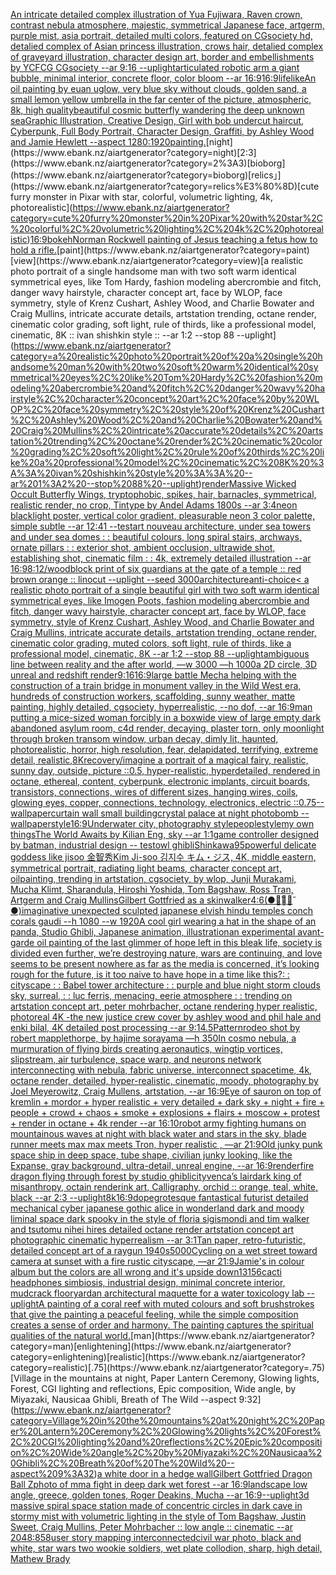 [An intricate detailed complex illustration of Yua Fujiwara, Raven crown, contrast nebula atmosphere, majestic, symmetrical Japanese face, artgerm, purple mist, asia portrait, detailed multi colors, featured on CGsociety hd, detalied complex of Asian princess illustration, crows hair, detalied complex of graveyard illustration, character design art, border and embellishments by YCFCG CGsociety --ar 9:16 --uplight](https://www.ebank.nz/aiartgenerator?category=An%20intricate%20detailed%20complex%20illustration%20of%20Yua%20Fujiwara%2C%20Raven%20crown%2C%20contrast%20nebula%20atmosphere%2C%20majestic%2C%20symmetrical%20Japanese%20face%2C%20artgerm%2C%20purple%20mist%2C%20asia%20portrait%2C%20detailed%20multi%20colors%2C%20featured%20on%20CGsociety%20hd%2C%20detalied%20complex%20of%20Asian%20princess%20illustration%2C%20crows%20hair%2C%20detalied%20complex%20of%20graveyard%20illustration%2C%20character%20design%20art%2C%20border%20and%20embellishments%20by%20YCFCG%20CGsociety%20--ar%209%3A16%20--uplight)[articulated robotic arm a giant bubble, minimal interior, concrete floor, color bloom --ar 16:9](https://www.ebank.nz/aiartgenerator?category=articulated%20robotic%20arm%20a%20giant%20bubble%2C%20minimal%20interior%2C%20concrete%20floor%2C%20color%20bloom%20--ar%2016%3A9)[16:9](https://www.ebank.nz/aiartgenerator?category=16%3A9)[lifelike](https://www.ebank.nz/aiartgenerator?category=lifelike)[An oil painting by euan uglow, very blue sky without clouds, golden sand, a small lemon yellow umbrella in the far center of the picture, atmospheric, 8k, high quality](https://www.ebank.nz/aiartgenerator?category=An%20oil%20painting%20by%20euan%20uglow%2C%20very%20blue%20sky%20without%20clouds%2C%20golden%20sand%2C%20a%20small%20lemon%20yellow%20umbrella%20in%20the%20far%20center%20of%20the%20picture%2C%20atmospheric%2C%208k%2C%20high%20quality)[beautiful cosmic butterfly wandering the deep unknown sea](https://www.ebank.nz/aiartgenerator?category=beautiful%20cosmic%20butterfly%20wandering%20the%20deep%20unknown%20sea)[Graphic Illustration, Creative Design, Girl with bob undercut haircut, Cyberpunk, Full Body Portrait, Character Design, Graffiti, by Ashley Wood and Jamie Hewlett --aspect 1280:1920](https://www.ebank.nz/aiartgenerator?category=Graphic%20Illustration%2C%20Creative%20Design%2C%20Girl%20with%20bob%20undercut%20haircut%2C%20Cyberpunk%2C%20Full%20Body%20Portrait%2C%20Character%20Design%2C%20Graffiti%2C%20by%20Ashley%20Wood%20and%20Jamie%20Hewlett%20--aspect%201280%3A1920)[painting.](https://www.ebank.nz/aiartgenerator?category=painting.)[night](https://www.ebank.nz/aiartgenerator?category=night)[2:3](https://www.ebank.nz/aiartgenerator?category=2%3A3)[bioborg](https://www.ebank.nz/aiartgenerator?category=bioborg)[relics」](https://www.ebank.nz/aiartgenerator?category=relics%E3%80%8D)[cute furry monster in Pixar with star, colorful, volumetric lighting, 4k, photorealistic](https://www.ebank.nz/aiartgenerator?category=cute%20furry%20monster%20in%20Pixar%20with%20star%2C%20colorful%2C%20volumetric%20lighting%2C%204k%2C%20photorealistic)[16:9](https://www.ebank.nz/aiartgenerator?category=16%3A9)[bokeh](https://www.ebank.nz/aiartgenerator?category=bokeh)[Norman Rockwell painting of Jesus teaching a fetus how to hold a rifle.](https://www.ebank.nz/aiartgenerator?category=Norman%20Rockwell%20painting%20of%20Jesus%20teaching%20a%20fetus%20how%20to%20hold%20a%20rifle.)[paint](https://www.ebank.nz/aiartgenerator?category=paint)[view](https://www.ebank.nz/aiartgenerator?category=view)[a realistic photo portrait of a single handsome man with two soft warm identical symmetrical eyes, like Tom Hardy, fashion modeling abercrombie and fitch, danger wavy hairstyle, character concept art, face by WLOP, face symmetry, style of Krenz Cushart, Ashley Wood, and Charlie Bowater and Craig Mullins, intricate accurate details, artstation trending, octane render, cinematic color grading, soft light, rule of thirds, like a professional model, cinematic, 8K :: ivan shishkin style :: --ar 1:2 --stop 88 --uplight](https://www.ebank.nz/aiartgenerator?category=a%20realistic%20photo%20portrait%20of%20a%20single%20handsome%20man%20with%20two%20soft%20warm%20identical%20symmetrical%20eyes%2C%20like%20Tom%20Hardy%2C%20fashion%20modeling%20abercrombie%20and%20fitch%2C%20danger%20wavy%20hairstyle%2C%20character%20concept%20art%2C%20face%20by%20WLOP%2C%20face%20symmetry%2C%20style%20of%20Krenz%20Cushart%2C%20Ashley%20Wood%2C%20and%20Charlie%20Bowater%20and%20Craig%20Mullins%2C%20intricate%20accurate%20details%2C%20artstation%20trending%2C%20octane%20render%2C%20cinematic%20color%20grading%2C%20soft%20light%2C%20rule%20of%20thirds%2C%20like%20a%20professional%20model%2C%20cinematic%2C%208K%20%3A%3A%20ivan%20shishkin%20style%20%3A%3A%20--ar%201%3A2%20--stop%2088%20--uplight)[render](https://www.ebank.nz/aiartgenerator?category=render)[Massive Wicked Occult Butterfly Wings, tryptophobic, spikes, hair, barnacles, symmetrical, realistic render, no crop, Tintype by Andel Adams 1800s --ar 3:4](https://www.ebank.nz/aiartgenerator?category=Massive%20Wicked%20Occult%20Butterfly%20Wings%2C%20tryptophobic%2C%20spikes%2C%20hair%2C%20barnacles%2C%20symmetrical%2C%20realistic%20render%2C%20no%20crop%2C%20Tintype%20by%20Andel%20Adams%201800s%20--ar%203%3A4)[neon blacklight poster, vertical color gradient, pleasurable neon 3 color palette, simple subtle --ar 12:41 --test](https://www.ebank.nz/aiartgenerator?category=neon%20blacklight%20poster%2C%20vertical%20color%20gradient%2C%20pleasurable%20neon%203%20color%20palette%2C%20simple%20subtle%20--ar%2012%3A41%20--test)[art nouveau architecture, under sea towers and under sea domes : : beautiful colours, long spiral stairs, archways, ornate pillars : : exterior shot, ambient occlusion, ultrawide shot, establishing shot, cinematic film : : 4k, extremely detailed illustration --ar 16:9](https://www.ebank.nz/aiartgenerator?category=art%20nouveau%20architecture%2C%20under%20sea%20towers%20and%20under%20sea%20domes%20%3A%20%3A%20beautiful%20colours%2C%20long%20spiral%20stairs%2C%20archways%2C%20ornate%20pillars%20%3A%20%3A%20exterior%20shot%2C%20ambient%20occlusion%2C%20ultrawide%20shot%2C%20establishing%20shot%2C%20cinematic%20film%20%3A%20%3A%204k%2C%20extremely%20detailed%20illustration%20--ar%2016%3A9)[8:12](https://www.ebank.nz/aiartgenerator?category=8%3A12)[/woodblock print of six guardians at the gate of a temple :: red brown orange :: linocut --uplight --seed 3000](https://www.ebank.nz/aiartgenerator?category=/woodblock%20print%20of%20six%20guardians%20at%20the%20gate%20of%20a%20temple%20%3A%3A%20red%20brown%20orange%20%3A%3A%20linocut%20--uplight%20--seed%203000)[architecture](https://www.ebank.nz/aiartgenerator?category=architecture)[anti-choice](https://www.ebank.nz/aiartgenerator?category=anti-choice)[< a realistic photo portrait of a single beautiful girl with two soft warm identical symmetrical eyes, like Imogen Poots, fashion modeling abercrombie and fitch, danger wavy hairstyle, character concept art, face by WLOP, face symmetry, style of Krenz Cushart, Ashley Wood, and Charlie Bowater and Craig Mullins, intricate accurate details, artstation trending, octane render, cinematic color grading, muted colors, soft light, rule of thirds, like a professional model, cinematic, 8K --ar 1:2 --stop 88 --uplight](https://www.ebank.nz/aiartgenerator?category=%3C%20a%20realistic%20photo%20portrait%20of%20a%20single%20beautiful%20girl%20with%20two%20soft%20warm%20identical%20symmetrical%20eyes%2C%20like%20Imogen%20Poots%2C%20fashion%20modeling%20abercrombie%20and%20fitch%2C%20danger%20wavy%20hairstyle%2C%20character%20concept%20art%2C%20face%20by%20WLOP%2C%20face%20symmetry%2C%20style%20of%20Krenz%20Cushart%2C%20Ashley%20Wood%2C%20and%20Charlie%20Bowater%20and%20Craig%20Mullins%2C%20intricate%20accurate%20details%2C%20artstation%20trending%2C%20octane%20render%2C%20cinematic%20color%20grading%2C%20muted%20colors%2C%20soft%20light%2C%20rule%20of%20thirds%2C%20like%20a%20professional%20model%2C%20cinematic%2C%208K%20--ar%201%3A2%20--stop%2088%20--uplight)[ambiguous line between reality and the after world, —w 3000 —h 1000](https://www.ebank.nz/aiartgenerator?category=ambiguous%20line%20between%20reality%20and%20the%20after%20world%2C%20%E2%80%94w%203000%20%E2%80%94h%201000)[a 2D circle, 3D unreal and redshift render](https://www.ebank.nz/aiartgenerator?category=a%202D%20circle%2C%203D%20unreal%20and%20redshift%20render)[9:16](https://www.ebank.nz/aiartgenerator?category=9%3A16)[16:9](https://www.ebank.nz/aiartgenerator?category=16%3A9)[large battle Mecha helping with the construction of a train bridge in monument valley in the Wild West era, hundreds of construction workers, scaffolding, sunny weather, matte painting, highly detailed, cgsociety, hyperrealistic, --no dof, --ar 16:9](https://www.ebank.nz/aiartgenerator?category=large%20battle%20Mecha%20helping%20with%20the%20construction%20of%20a%20train%20bridge%20in%20monument%20valley%20in%20the%20Wild%20West%20era%2C%20hundreds%20of%20construction%20workers%2C%20scaffolding%2C%20sunny%20weather%2C%20matte%20painting%2C%20highly%20detailed%2C%20cgsociety%2C%20hyperrealistic%2C%20--no%20dof%2C%20--ar%2016%3A9)[man putting a mice-sized woman forcibly in a box](https://www.ebank.nz/aiartgenerator?category=man%20putting%20a%20mice-sized%20woman%20forcibly%20in%20a%20box)[wide view of large empty dark abandoned asylum room, c4d render, decaying, plaster torn, only moonlight through broken transom window, urban decay, dimly lit,  haunted, photorealistic, horror, high resolution, fear, delapidated, terrifying, extreme detail, realistic](https://www.ebank.nz/aiartgenerator?category=wide%20view%20of%20large%20empty%20dark%20abandoned%20asylum%20room%2C%20c4d%20render%2C%20decaying%2C%20plaster%20torn%2C%20only%20moonlight%20through%20broken%20transom%20window%2C%20urban%20decay%2C%20dimly%20lit%2C%20%20haunted%2C%20photorealistic%2C%20horror%2C%20high%20resolution%2C%20fear%2C%20delapidated%2C%20terrifying%2C%20extreme%20detail%2C%20realistic)[,8K](https://www.ebank.nz/aiartgenerator?category=%2C8K)[recovery](https://www.ebank.nz/aiartgenerator?category=recovery)[/imagine a portrait of a magical fairy, realistic, sunny day, outside, picture ::0.5,  hyper-realistic, hyperdetailed, rendered in octane, ethereal, content, cyberpunk, electronic implants, circuit boards, transistors, connections, wires of different sizes, hanging wires, coils, glowing eyes, copper, connections, technology, electronics, electric ::0.75](https://www.ebank.nz/aiartgenerator?category=/imagine%20a%20portrait%20of%20a%20magical%20fairy%2C%20realistic%2C%20sunny%20day%2C%20outside%2C%20picture%20%3A%3A0.5%2C%20%20hyper-realistic%2C%20hyperdetailed%2C%20rendered%20in%20octane%2C%20ethereal%2C%20content%2C%20cyberpunk%2C%20electronic%20implants%2C%20circuit%20boards%2C%20transistors%2C%20connections%2C%20wires%20of%20different%20sizes%2C%20hanging%20wires%2C%20coils%2C%20glowing%20eyes%2C%20copper%2C%20connections%2C%20technology%2C%20electronics%2C%20electric%20%3A%3A0.75)[--wallpaper](https://www.ebank.nz/aiartgenerator?category=--wallpaper)[curtain wall small building](https://www.ebank.nz/aiartgenerator?category=curtain%20wall%20small%20building)[crystal palace at night photobomb --wallpaper](https://www.ebank.nz/aiartgenerator?category=crystal%20palace%20at%20night%20photobomb%20--wallpaper)[style](https://www.ebank.nz/aiartgenerator?category=style)[16:9](https://www.ebank.nz/aiartgenerator?category=16%3A9)[Underwater city, photography style](https://www.ebank.nz/aiartgenerator?category=Underwater%20city%2C%20photography%20style)[people](https://www.ebank.nz/aiartgenerator?category=people)[style](https://www.ebank.nz/aiartgenerator?category=style)[my own things](https://www.ebank.nz/aiartgenerator?category=my%20own%20things)[The World Awaits by Kilian Eng, sky --ar 1:1](https://www.ebank.nz/aiartgenerator?category=The%20World%20Awaits%20by%20Kilian%20Eng%2C%20sky%20--ar%201%3A1)[game controller designed by batman, industrial design -- test](https://www.ebank.nz/aiartgenerator?category=game%20controller%20designed%20by%20batman%2C%20industrial%20design%20--%20test)[owl ghibli](https://www.ebank.nz/aiartgenerator?category=owl%20ghibli)[Shinkawa](https://www.ebank.nz/aiartgenerator?category=Shinkawa)[95](https://www.ebank.nz/aiartgenerator?category=95)[powerful delicate goddess like  jisoo 金智秀Kim Ji-soo 김지수 キム・ジス, 4K, middle eastern, symmetrical portrait, radiating light beams, character concept art, oilpainting, trending in artstation, cgsociety, by wlop, Junji Murakami, Mucha Klimt, Sharandula, Hiroshi Yoshida, Tom Bagshaw, Ross Tran, Artgerm and Craig Mullins](https://www.ebank.nz/aiartgenerator?category=powerful%20delicate%20goddess%20like%20%20jisoo%20%E9%87%91%E6%99%BA%E7%A7%80Kim%20Ji-soo%20%EA%B9%80%EC%A7%80%EC%88%98%20%E3%82%AD%E3%83%A0%E3%83%BB%E3%82%B8%E3%82%B9%2C%204K%2C%20middle%20eastern%2C%20symmetrical%20portrait%2C%20radiating%20light%20beams%2C%20character%20concept%20art%2C%20oilpainting%2C%20trending%20in%20artstation%2C%20cgsociety%2C%20by%20wlop%2C%20Junji%20Murakami%2C%20Mucha%20Klimt%2C%20Sharandula%2C%20Hiroshi%20Yoshida%2C%20Tom%20Bagshaw%2C%20Ross%20Tran%2C%20Artgerm%20and%20Craig%20Mullins)[Gilbert Gottfried as a skinwalker](https://www.ebank.nz/aiartgenerator?category=Gilbert%20Gottfried%20as%20a%20skinwalker)[4:6](https://www.ebank.nz/aiartgenerator?category=4%3A6)[(●･̆⍛･̆●)](https://www.ebank.nz/aiartgenerator?category=%28%E2%97%8F%EF%BD%A5%CC%86%E2%8D%9B%EF%BD%A5%CC%86%E2%97%8F%29)[imaginative unexpected sculpted japanese elvish hindu temples conch corals gaudi --h 1080 --w 1920](https://www.ebank.nz/aiartgenerator?category=imaginative%20unexpected%20sculpted%20japanese%20elvish%20hindu%20temples%20conch%20corals%20gaudi%20--h%201080%20--w%201920)[A cool girl wearing a hat in the shape of an panda, Studio Ghibli, Japanese animation, illustration](https://www.ebank.nz/aiartgenerator?category=A%20cool%20girl%20wearing%20a%20hat%20in%20the%20shape%20of%20an%20panda%2C%20Studio%20Ghibli%2C%20Japanese%20animation%2C%20illustration)[an experimental avant-garde oil painting of the last glimmer of hope left in this bleak life, society is divided even further, we’re destroying nature, wars are continuing, and love seems to be present nowhere as far as the media is concerned, it’s looking rough for the future, is it too naive to have hope in a time like this?](https://www.ebank.nz/aiartgenerator?category=an%20experimental%20avant-garde%20oil%20painting%20of%20the%20last%20glimmer%20of%20hope%20left%20in%20this%20bleak%20life%2C%20society%20is%20divided%20even%20further%2C%20we%E2%80%99re%20destroying%20nature%2C%20wars%20are%20continuing%2C%20and%20love%20seems%20to%20be%20present%20nowhere%20as%20far%20as%20the%20media%20is%20concerned%2C%20it%E2%80%99s%20looking%20rough%20for%20the%20future%2C%20is%20it%20too%20naive%20to%20have%20hope%20in%20a%20time%20like%20this%3F)[: : cityscape : : Babel tower architecture : : purple and blue night storm clouds sky, surreal, : : luc ferris, menacing, eerie atmosphere : : trending on artstation concept art, peter mohrbacher, octane rendering hyper realistic, photoreal 4K -](https://www.ebank.nz/aiartgenerator?category=%3A%20%3A%20cityscape%20%3A%20%3A%20Babel%20tower%20architecture%20%3A%20%3A%20purple%20and%20blue%20night%20storm%20clouds%20sky%2C%20surreal%2C%20%3A%20%3A%20luc%20ferris%2C%20menacing%2C%20eerie%20atmosphere%20%3A%20%3A%20trending%20on%20artstation%20concept%20art%2C%20peter%20mohrbacher%2C%20octane%20rendering%20hyper%20realistic%2C%20photoreal%204K%20-)[the new justice crew cover by ashley wood and phil hale and enki bilal, 4K detailed post processing --ar 9:14](https://www.ebank.nz/aiartgenerator?category=the%20new%20justice%20crew%20cover%20by%20ashley%20wood%20and%20phil%20hale%20and%20enki%20bilal%2C%204K%20detailed%20post%20processing%20--ar%209%3A14)[.5](https://www.ebank.nz/aiartgenerator?category=.5)[Pattern](https://www.ebank.nz/aiartgenerator?category=Pattern)[rodeo shot by robert mapplethorpe, by hajime sorayama —h 350](https://www.ebank.nz/aiartgenerator?category=rodeo%20shot%20by%20robert%20mapplethorpe%2C%20by%20hajime%20sorayama%20%E2%80%94h%20350)[In cosmo nebula, a murmuration of flying birds creating aeronautics, wingtip vortices, slipstream, air turbulence, space warp, and neurons network interconnecting with nebula, fabric universe, interconnect spacetime, 4k, octane render, detailed, hyper-realistic, cinematic, moody, photography by Joel Meyerowitz, Craig Mullens, artstation, --ar 16:9](https://www.ebank.nz/aiartgenerator?category=In%20cosmo%20nebula%2C%20a%20murmuration%20of%20flying%20birds%20creating%20aeronautics%2C%20wingtip%20vortices%2C%20slipstream%2C%20air%20turbulence%2C%20space%20warp%2C%20and%20neurons%20network%20interconnecting%20with%20nebula%2C%20fabric%20universe%2C%20interconnect%20spacetime%2C%204k%2C%20octane%20render%2C%20detailed%2C%20hyper-realistic%2C%20cinematic%2C%20moody%2C%20photography%20by%20Joel%20Meyerowitz%2C%20Craig%20Mullens%2C%20artstation%2C%20--ar%2016%3A9)[Eye of sauron on top of kremlin + mordor +  hyper realistic + very detailed + dark sky + night + fire + people + crowd + chaos + smoke + explosions + flairs + moscow + protest + render in octane + 4k render --ar 16:10](https://www.ebank.nz/aiartgenerator?category=Eye%20of%20sauron%20on%20top%20of%20kremlin%20%2B%20mordor%20%2B%20%20hyper%20realistic%20%2B%20very%20detailed%20%2B%20dark%20sky%20%2B%20night%20%2B%20fire%20%2B%20people%20%2B%20crowd%20%2B%20chaos%20%2B%20smoke%20%2B%20explosions%20%2B%20flairs%20%2B%20moscow%20%2B%20protest%20%2B%20render%20in%20octane%20%2B%204k%20render%20--ar%2016%3A10)[robot army fighting humans on mountainous waves at night with black water and stars in the sky, blade runner meets max max meets Tron, hyper realistic , —ar 21:9](https://www.ebank.nz/aiartgenerator?category=robot%20army%20fighting%20humans%20on%20mountainous%20waves%20at%20night%20with%20black%20water%20and%20stars%20in%20the%20sky%2C%20blade%20runner%20meets%20max%20max%20meets%20Tron%2C%20hyper%20realistic%20%2C%20%E2%80%94ar%2021%3A9)[Old junky punk space ship in deep space, tube shape, civilian junky looking, like the Expanse, gray background, ultra-detail, unreal engine, --ar 16:9](https://www.ebank.nz/aiartgenerator?category=Old%20junky%20punk%20space%20ship%20in%20deep%20space%2C%20tube%20shape%2C%20civilian%20junky%20looking%2C%20like%20the%20Expanse%2C%20gray%20background%2C%20ultra-detail%2C%20unreal%20engine%2C%20--ar%2016%3A9)[render](https://www.ebank.nz/aiartgenerator?category=render)[fire dragon flying through forest by studio ghibli](https://www.ebank.nz/aiartgenerator?category=fire%20dragon%20flying%20through%20forest%20by%20studio%20ghibli)[city](https://www.ebank.nz/aiartgenerator?category=city)[venca’s lair](https://www.ebank.nz/aiartgenerator?category=venca%E2%80%99s%20lair)[dark king of misanthropy, octain render](https://www.ebank.nz/aiartgenerator?category=dark%20king%20of%20misanthropy%2C%20octain%20render)[ink art, Calligraphy, orchid :: orange, teal, white, black --ar 2:3 --uplight](https://www.ebank.nz/aiartgenerator?category=ink%20art%2C%20Calligraphy%2C%20orchid%20%3A%3A%20orange%2C%20teal%2C%20white%2C%20black%20--ar%202%3A3%20--uplight)[8k](https://www.ebank.nz/aiartgenerator?category=8k)[16:9](https://www.ebank.nz/aiartgenerator?category=16%3A9)[dope](https://www.ebank.nz/aiartgenerator?category=dope)[grotesque fantastical futurist detailed mechanical cyber japanese gothic alice in wonderland dark and moody liminal space dark spooky in the style of floria sigismondi and tim walker and tsutomu nihei hires detailed octane render artstation concept art photographic cinematic hyperrealism --ar 3:1](https://www.ebank.nz/aiartgenerator?category=grotesque%20fantastical%20futurist%20detailed%20mechanical%20cyber%20japanese%20gothic%20alice%20in%20wonderland%20dark%20and%20moody%20liminal%20space%20dark%20spooky%20in%20the%20style%20of%20floria%20sigismondi%20and%20tim%20walker%20and%20tsutomu%20nihei%20hires%20detailed%20octane%20render%20artstation%20concept%20art%20photographic%20cinematic%20hyperrealism%20--ar%203%3A1)[Tan  paper, retro-futuristic, detailed concept art of a raygun  1940s](https://www.ebank.nz/aiartgenerator?category=Tan%20%20paper%2C%20retro-futuristic%2C%20detailed%20concept%20art%20of%20a%20raygun%20%201940s)[5000](https://www.ebank.nz/aiartgenerator?category=5000)[Cycling on a wet street toward camera at sunset with a fire rustic cityscape, —ar 21:9](https://www.ebank.nz/aiartgenerator?category=Cycling%20on%20a%20wet%20street%20toward%20camera%20at%20sunset%20with%20a%20fire%20rustic%20cityscape%2C%20%E2%80%94ar%2021%3A9)[Jamie's in colour album but the colors are all wrong and it's upside down](https://www.ebank.nz/aiartgenerator?category=Jamie%27s%20in%20colour%20album%20but%20the%20colors%20are%20all%20wrong%20and%20it%27s%20upside%20down)[13156](https://www.ebank.nz/aiartgenerator?category=13156)[cacti headphones simbiosis, industrial design, minimal concrete interior, mudcrack floor](https://www.ebank.nz/aiartgenerator?category=cacti%20headphones%20simbiosis%2C%20industrial%20design%2C%20minimal%20concrete%20interior%2C%20mudcrack%20floor)[yard](https://www.ebank.nz/aiartgenerator?category=yard)[an architectural maquette for a water toxicology lab --uplight](https://www.ebank.nz/aiartgenerator?category=an%20architectural%20maquette%20for%20a%20water%20toxicology%20lab%20--uplight)[A painting of a coral reef with muted colours and soft brushstrokes that give the painting a peaceful feeling, while the simple composition creates a sense of order and harmony. The painting captures the spiritual qualities of the natural world.](https://www.ebank.nz/aiartgenerator?category=A%20painting%20of%20a%20coral%20reef%20with%20muted%20colours%20and%20soft%20brushstrokes%20that%20give%20the%20painting%20a%20peaceful%20feeling%2C%20while%20the%20simple%20composition%20creates%20a%20sense%20of%20order%20and%20harmony.%20The%20painting%20captures%20the%20spiritual%20qualities%20of%20the%20natural%20world.)[man](https://www.ebank.nz/aiartgenerator?category=man)[enlightening](https://www.ebank.nz/aiartgenerator?category=enlightening)[realistic](https://www.ebank.nz/aiartgenerator?category=realistic)[.75](https://www.ebank.nz/aiartgenerator?category=.75)[Village in the mountains at night, Paper Lantern Ceremony, Glowing lights, Forest, CGI lighting and reflections, Epic composition, Wide angle, by Miyazaki, Nausicaa Ghibli, Breath of The Wild --aspect 9:32](https://www.ebank.nz/aiartgenerator?category=Village%20in%20the%20mountains%20at%20night%2C%20Paper%20Lantern%20Ceremony%2C%20Glowing%20lights%2C%20Forest%2C%20CGI%20lighting%20and%20reflections%2C%20Epic%20composition%2C%20Wide%20angle%2C%20by%20Miyazaki%2C%20Nausicaa%20Ghibli%2C%20Breath%20of%20The%20Wild%20--aspect%209%3A32)[a white door in a hedge wall](https://www.ebank.nz/aiartgenerator?category=a%20white%20door%20in%20a%20hedge%20wall)[Gilbert Gottfried Dragon Ball Z](https://www.ebank.nz/aiartgenerator?category=Gilbert%20Gottfried%20Dragon%20Ball%20Z)[photo of mma fight in deep dark wet forest --ar 16:9](https://www.ebank.nz/aiartgenerator?category=photo%20of%20mma%20fight%20in%20deep%20dark%20wet%20forest%20--ar%2016%3A9)[landscape low angle, greece, golden tones, Roger Deakins, Mucha --ar 16:9](https://www.ebank.nz/aiartgenerator?category=landscape%20low%20angle%2C%20greece%2C%20golden%20tones%2C%20Roger%20Deakins%2C%20Mucha%20--ar%2016%3A9)[--uplight](https://www.ebank.nz/aiartgenerator?category=--uplight)[3d massive spiral space station made of concentric circles in dark cave in stormy mist with volumetric lighting in the style of Tom Bagshaw, Justin Sweet, Craig Mullins, Peter Mohrbacher :: low angle :: cinematic --ar 2048:858](https://www.ebank.nz/aiartgenerator?category=3d%20massive%20spiral%20space%20station%20made%20of%20concentric%20circles%20in%20dark%20cave%20in%20stormy%20mist%20with%20volumetric%20lighting%20in%20the%20style%20of%20Tom%20Bagshaw%2C%20Justin%20Sweet%2C%20Craig%20Mullins%2C%20Peter%20Mohrbacher%20%3A%3A%20low%20angle%20%3A%3A%20cinematic%20--ar%202048%3A858)[user story mapping interconnected](https://www.ebank.nz/aiartgenerator?category=user%20story%20mapping%20interconnected)[civil war photo, black and white, star wars two wookie soldiers, wet plate collodion, sharp, high detail, Mathew Brady](https://www.ebank.nz/aiartgenerator?category=civil%20war%20photo%2C%20black%20and%20white%2C%20star%20wars%20two%20wookie%20soldiers%2C%20wet%20plate%20collodion%2C%20sharp%2C%20high%20detail%2C%20Mathew%20Brady)